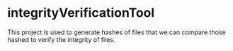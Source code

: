# integrityVerificationTool
This project is used to generate hashes of files that we can compare those hashed to verify the integrity of files.
